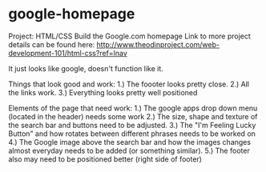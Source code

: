 # google-homepage
Project: HTML/CSS Build the Google.com homepage
Link to more project details can be found here: http://www.theodinproject.com/web-development-101/html-css?ref=lnav

It just looks like google, doesn't function like it.

Things that look good and work:
	1.) The foooter looks pretty close.
	2.) All the links work.
	3.) Everything looks pretty well positioned


Elements of the page that need work:
	1.) The google apps drop down menu (located in the header) needs some work
	2.) The size, shape and texture of the search bar and buttons need to be adjusted.
	3.) The "I'm Feeling Lucky Button" and how rotates between different phrases needs to be worked on
	4.) The Google image above the search bar and how the images changes almost everyday needs to be added (or something similar).
	5.) The footer also may need to be positioned better (right side of footer)
